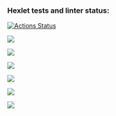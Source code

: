 ### Hexlet tests and linter status:
[![Actions Status](https://github.com/biatl0n/php-project-45/workflows/hexlet-check/badge.svg)](https://github.com/biatl0n/php-project-45/actions)

<a href="https://codeclimate.com/github/biatl0n/php-project-45/maintainability"><img src="https://api.codeclimate.com/v1/badges/86a9be4f5cf61e20d7da/maintainability" /></a>

<a href="https://asciinema.org/a/wXr4HNDeMgVfuSxFVl7fCyzor" target="_blank"><img src="https://asciinema.org/a/wXr4HNDeMgVfuSxFVl7fCyzor.svg" /></a>

<a href="https://asciinema.org/a/OziPWR0kWV0Qs0FJXEq7k85sD" target="_blank"><img src="https://asciinema.org/a/OziPWR0kWV0Qs0FJXEq7k85sD.svg" /></a>

<a href="https://asciinema.org/a/y2cfLmmmRnVLdVEc2GyOB0yta" target="_blank"><img src="https://asciinema.org/a/y2cfLmmmRnVLdVEc2GyOB0yta.svg" /></a>

<a href="https://asciinema.org/a/3svGDYLfYIpU0n9oNQhFCUBOF" target="_blank"><img src="https://asciinema.org/a/3svGDYLfYIpU0n9oNQhFCUBOF.svg" /></a>

<a href="https://asciinema.org/a/uJ2kSgbdWXcVQ3y6CnuqgcJ1T" target="_blank"><img src="https://asciinema.org/a/uJ2kSgbdWXcVQ3y6CnuqgcJ1T.svg" /></a>
